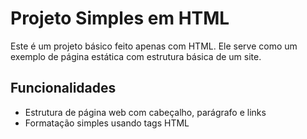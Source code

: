 # Projeto Simples em HTML

Este é um projeto básico feito apenas com HTML. Ele serve como um exemplo de página estática com estrutura básica de um site.

## Funcionalidades

- Estrutura de página web com cabeçalho, parágrafo e links
- Formatação simples usando tags HTML
